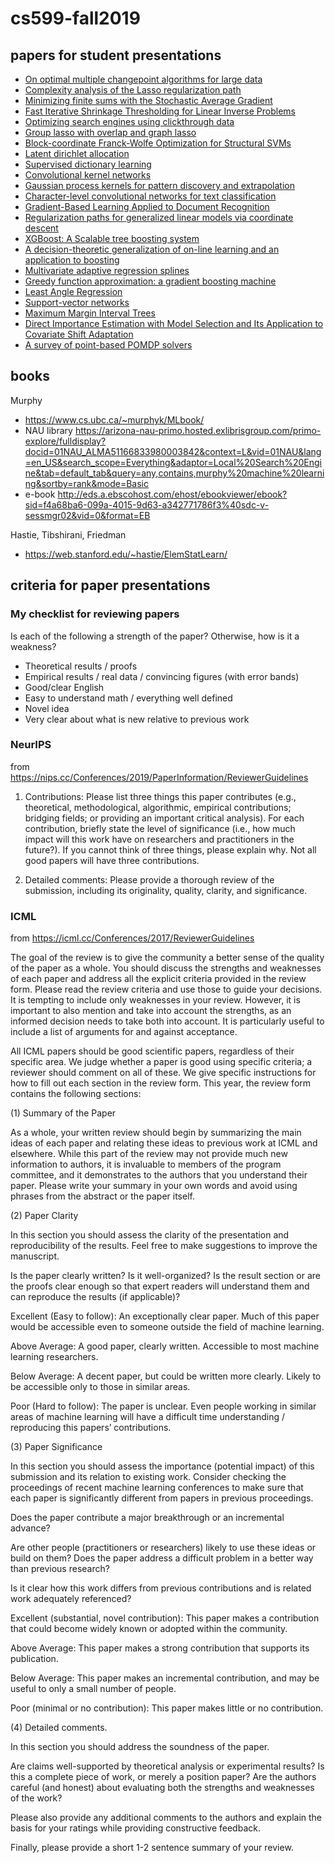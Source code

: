 # cs599-fall2019

## papers for student presentations

* [On optimal multiple changepoint algorithms for large data](https://link.springer.com/article/10.1007/s11222-016-9636-3)
* [Complexity analysis of the Lasso regularization path](https://arxiv.org/abs/1205.0079)
* [Minimizing finite sums with the Stochastic Average Gradient](https://arxiv.org/abs/1309.2388)
* [Fast Iterative Shrinkage Thresholding for Linear Inverse Problems](https://epubs.siam.org/doi/abs/10.1137/080716542)
* [Optimizing search engines using clickthrough data](https://dl.acm.org/citation.cfm?id=775067)
* [Group lasso with overlap and graph lasso](http://www.machinelearning.org/archive/icml2009/papers/471.pdf)
* [Block-coordinate Franck-Wolfe Optimization for Structural SVMs](https://arxiv.org/abs/1207.4747)
* [Latent dirichlet allocation](http://www.jmlr.org/papers/v3/blei03a.html)
* [Supervised dictionary learning](http://papers.nips.cc/paper/3448-supervised-dictionary-learning)
* [Convolutional kernel networks](http://papers.nips.cc/paper/5348-convolutional-kernel-networks)
* [Gaussian process kernels for pattern discovery and extrapolation](https://arxiv.org/abs/1302.4245)
* [Character-level convolutional networks for text classification](http://papers.nips.cc/paper/5782-character-level-convolutional-networks-for-text-classifica)
* [Gradient-Based Learning Applied to Document Recognition](http://yann.lecun.com/exdb/publis/pdf/lecun-98.pdf)
* [Regularization paths for generalized linear models via coordinate descent](https://www.jstatsoft.org/article/view/v033i01)
* [XGBoost: A Scalable tree boosting system](https://dl.acm.org/citation.cfm?id=2939785)
* [A decision-theoretic generalization of on-line learning and an application to boosting](https://www.sciencedirect.com/science/article/pii/S002200009791504X/pdf?md5=e471323f84c2764746c94ba206a9bc47&pid=1-s2.0-S002200009791504X-main.pdf&_valck=1)
* [Multivariate adaptive regression splines](https://projecteuclid.org/euclid.aos/1176347963)
* [Greedy function approximation: a gradient boosting machine](https://www.jstor.org/stable/2699986?seq=1#page_scan_tab_contents)
* [Least Angle Regression](https://web.stanford.edu/~hastie/Papers/LARS/LeastAngle_2002.pdf)
* [Support-vector networks](https://link.springer.com/article/10.1007/BF00994018)
* [Maximum Margin Interval Trees](http://papers.nips.cc/paper/7080-maximum-margin-interval-trees)
* [Direct Importance Estimation with Model Selection and Its Application to Covariate Shift Adaptation](http://papers.nips.cc/paper/3248-direct-importance-estimation-with-model-selection-and-its-application-to-covariate-shift-adaptation)
* [A survey of point-based POMDP solvers](http://citeseerx.ist.psu.edu/viewdoc/download?doi=10.1.1.711.9951&rep=rep1&type=pdf)

## books

Murphy

* https://www.cs.ubc.ca/~murphyk/MLbook/
* NAU library https://arizona-nau-primo.hosted.exlibrisgroup.com/primo-explore/fulldisplay?docid=01NAU_ALMA51166833980003842&context=L&vid=01NAU&lang=en_US&search_scope=Everything&adaptor=Local%20Search%20Engine&tab=default_tab&query=any,contains,murphy%20machine%20learning&sortby=rank&mode=Basic
* e-book http://eds.a.ebscohost.com/ehost/ebookviewer/ebook?sid=f4a68ba6-099a-4015-9d63-a342771786f3%40sdc-v-sessmgr02&vid=0&format=EB

Hastie, Tibshirani, Friedman

* https://web.stanford.edu/~hastie/ElemStatLearn/


## criteria for paper presentations

### My checklist for reviewing papers

Is each of the following a strength of the paper? Otherwise, how is it a weakness?

* Theoretical results / proofs
* Empirical results / real data / convincing figures (with error bands)
* Good/clear English
* Easy to understand math / everything well defined
* Novel idea
* Very clear about what is new relative to previous work


### NeurIPS

from https://nips.cc/Conferences/2019/PaperInformation/ReviewerGuidelines

1. Contributions: Please list three things this paper contributes (e.g., theoretical, methodological, algorithmic, empirical contributions; bridging fields; or providing an important critical analysis). For each contribution, briefly state the level of significance (i.e., how much impact will this work have on researchers and practitioners in the future?). If you cannot think of three things, please explain why. Not all good papers will have three contributions.

2.  Detailed comments: Please provide a thorough review of the submission, including its originality, quality, clarity, and significance.

### ICML

from https://icml.cc/Conferences/2017/ReviewerGuidelines

The goal of the review is to give the community a better sense of the quality of the paper as a whole. You should discuss the strengths and weaknesses of each paper and address all the explicit criteria provided in the review form. Please read the review criteria and use those to guide your decisions. It is tempting to include only weaknesses in your review. However, it is important to also mention and take into account the strengths, as an informed decision needs to take both into account. It is particularly useful to include a list of arguments for and against acceptance.

All ICML papers should be good scientific papers, regardless of their specific area. We judge whether a paper is good using specific criteria; a reviewer should comment on all of these. We give specific instructions for how to fill out each section in the review form. This year, the review form contains the following sections:

(1) Summary of the Paper

As a whole, your written review should begin by summarizing the main ideas of each paper and relating these ideas to previous work at ICML and elsewhere. While this part of the review may not provide much new information to authors, it is invaluable to members of the program committee, and it demonstrates to the authors that you understand their paper. Please write your summary in your own words and avoid using phrases from the abstract or the paper itself. 

(2) Paper Clarity

In this section you should assess the clarity of the presentation and reproducibility of the results. Feel free to make suggestions to improve the manuscript.

Is the paper clearly written? Is it well-organized? Is the result section or are the proofs clear enough so that expert readers will understand them and can reproduce the results (if applicable)?

 

Excellent (Easy to follow): An exceptionally clear paper. Much of this paper would be accessible even to someone outside the field of machine learning.

Above Average: A good paper, clearly written. Accessible to most machine learning researchers.

Below Average: A decent paper, but could be written more clearly. Likely to be accessible only to those in similar areas.

Poor (Hard to follow): The paper is unclear. Even people working in similar areas of machine learning will have a difficult time understanding / reproducing this papers’ contributions.

(3) Paper Significance

In this section you should assess the importance (potential impact) of this submission and its relation to existing work. Consider checking the proceedings of recent machine learning conferences to make sure that each paper is significantly different from papers in previous proceedings.

Does the paper contribute a major breakthrough or an incremental advance?

Are other people (practitioners or researchers) likely to use these ideas or build on them? Does the paper address a difficult problem in a better way than previous research? 

Is it clear how this work differs from previous contributions and is related work adequately referenced? 

Excellent (substantial, novel contribution): This paper makes a contribution that could become widely known or adopted within the community.

Above Average: This paper makes a strong contribution that supports its publication.

Below Average: This paper makes an incremental contribution, and may be useful to only a small number of people.

Poor (minimal or no contribution): This paper makes little or no contribution. 

(4) Detailed comments.

In this section you should address the soundness of the paper. 

Are claims well-supported by theoretical analysis or experimental results? Is this a complete piece of work, or merely a position paper? Are the authors careful (and honest) about evaluating both the strengths and weaknesses of the work?

Please also provide any additional comments to the authors and explain the basis for your ratings while providing constructive feedback.

Finally, please provide a short 1-2 sentence summary of your review.
